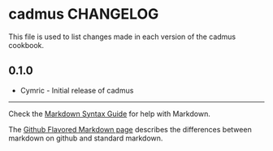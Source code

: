 cadmus CHANGELOG
================

This file is used to list changes made in each version of the cadmus cookbook.

0.1.0
-----
- Cymric - Initial release of cadmus

- - -
Check the [Markdown Syntax Guide](http://daringfireball.net/projects/markdown/syntax) for help with Markdown.

The [Github Flavored Markdown page](http://github.github.com/github-flavored-markdown/) describes the differences between markdown on github and standard markdown.
